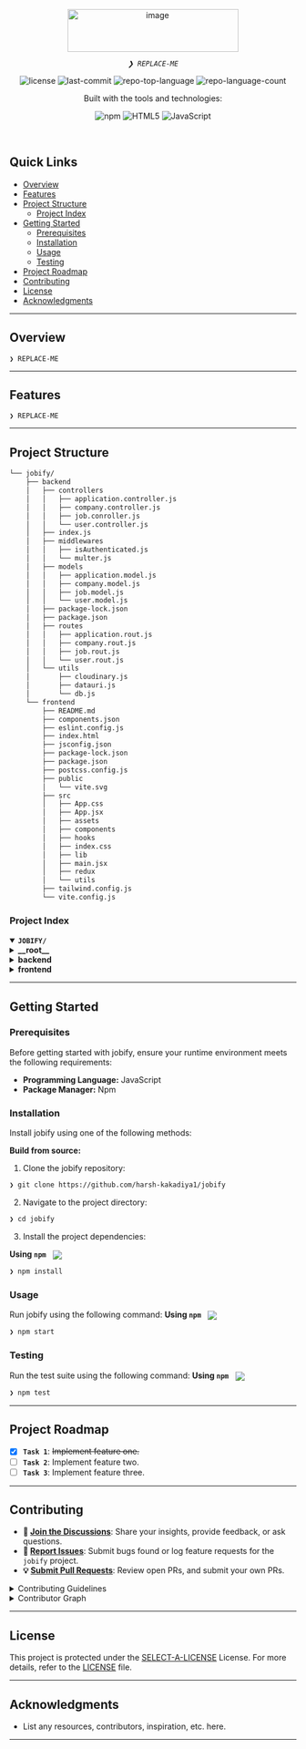 <p align="center">
	<img width="300" height="75" alt="image" src="https://github.com/user-attachments/assets/2255bfc9-dd6f-4ed7-a4a3-badfcfce453b" />

</p>
<p align="center">
	<em><code>❯ REPLACE-ME</code></em>
</p>
<p align="center">
	<img src="https://img.shields.io/github/license/harsh-kakadiya1/jobify?style=plastic&logo=opensourceinitiative&logoColor=white&color=0080ff" alt="license">
	<img src="https://img.shields.io/github/last-commit/harsh-kakadiya1/jobify?style=plastic&logo=git&logoColor=white&color=0080ff" alt="last-commit">
	<img src="https://img.shields.io/github/languages/top/harsh-kakadiya1/jobify?style=plastic&color=0080ff" alt="repo-top-language">
	<img src="https://img.shields.io/github/languages/count/harsh-kakadiya1/jobify?style=plastic&color=0080ff" alt="repo-language-count">
</p>
<p align="center">Built with the tools and technologies:</p>
<p align="center">
	<img src="https://img.shields.io/badge/npm-CB3837.svg?style=plastic&logo=npm&logoColor=white" alt="npm">
	<img src="https://img.shields.io/badge/HTML5-E34F26.svg?style=plastic&logo=HTML5&logoColor=white" alt="HTML5">
	<img src="https://img.shields.io/badge/JavaScript-F7DF1E.svg?style=plastic&logo=JavaScript&logoColor=black" alt="JavaScript">
</p>
<br>

##  Quick Links

- [ Overview](#-overview)
- [ Features](#-features)
- [ Project Structure](#-project-structure)
  - [ Project Index](#-project-index)
- [ Getting Started](#-getting-started)
  - [ Prerequisites](#-prerequisites)
  - [ Installation](#-installation)
  - [ Usage](#-usage)
  - [ Testing](#-testing)
- [ Project Roadmap](#-project-roadmap)
- [ Contributing](#-contributing)
- [ License](#-license)
- [ Acknowledgments](#-acknowledgments)

---

##  Overview

<code>❯ REPLACE-ME</code>

---

##  Features

<code>❯ REPLACE-ME</code>

---

##  Project Structure

```sh
└── jobify/
    ├── backend
    │   ├── controllers
    │   │   ├── application.controller.js
    │   │   ├── company.controller.js
    │   │   ├── job.conroller.js
    │   │   └── user.controller.js
    │   ├── index.js
    │   ├── middlewares
    │   │   ├── isAuthenticated.js
    │   │   └── multer.js
    │   ├── models
    │   │   ├── application.model.js
    │   │   ├── company.model.js
    │   │   ├── job.model.js
    │   │   └── user.model.js
    │   ├── package-lock.json
    │   ├── package.json
    │   ├── routes
    │   │   ├── application.rout.js
    │   │   ├── company.rout.js
    │   │   ├── job.rout.js
    │   │   └── user.rout.js
    │   └── utils
    │       ├── cloudinary.js
    │       ├── datauri.js
    │       └── db.js
    └── frontend
        ├── README.md
        ├── components.json
        ├── eslint.config.js
        ├── index.html
        ├── jsconfig.json
        ├── package-lock.json
        ├── package.json
        ├── postcss.config.js
        ├── public
        │   └── vite.svg
        ├── src
        │   ├── App.css
        │   ├── App.jsx
        │   ├── assets
        │   ├── components
        │   ├── hooks
        │   ├── index.css
        │   ├── lib
        │   ├── main.jsx
        │   ├── redux
        │   └── utils
        ├── tailwind.config.js
        └── vite.config.js
```


###  Project Index
<details open>
	<summary><b><code>JOBIFY/</code></b></summary>
	<details> <!-- __root__ Submodule -->
		<summary><b>__root__</b></summary>
		<blockquote>
			<table>
			</table>
		</blockquote>
	</details>
	<details> <!-- backend Submodule -->
		<summary><b>backend</b></summary>
		<blockquote>
			<table>
			<tr>
				<td><b><a href='https://github.com/harsh-kakadiya1/jobify/blob/master/backend/package-lock.json'>package-lock.json</a></b></td>
				<td><code>❯ REPLACE-ME</code></td>
			</tr>
			<tr>
				<td><b><a href='https://github.com/harsh-kakadiya1/jobify/blob/master/backend/index.js'>index.js</a></b></td>
				<td><code>❯ REPLACE-ME</code></td>
			</tr>
			<tr>
				<td><b><a href='https://github.com/harsh-kakadiya1/jobify/blob/master/backend/package.json'>package.json</a></b></td>
				<td><code>❯ REPLACE-ME</code></td>
			</tr>
			</table>
			<details>
				<summary><b>middlewares</b></summary>
				<blockquote>
					<table>
					<tr>
						<td><b><a href='https://github.com/harsh-kakadiya1/jobify/blob/master/backend/middlewares/isAuthenticated.js'>isAuthenticated.js</a></b></td>
						<td><code>❯ REPLACE-ME</code></td>
					</tr>
					<tr>
						<td><b><a href='https://github.com/harsh-kakadiya1/jobify/blob/master/backend/middlewares/multer.js'>multer.js</a></b></td>
						<td><code>❯ REPLACE-ME</code></td>
					</tr>
					</table>
				</blockquote>
			</details>
			<details>
				<summary><b>controllers</b></summary>
				<blockquote>
					<table>
					<tr>
						<td><b><a href='https://github.com/harsh-kakadiya1/jobify/blob/master/backend/controllers/user.controller.js'>user.controller.js</a></b></td>
						<td><code>❯ REPLACE-ME</code></td>
					</tr>
					<tr>
						<td><b><a href='https://github.com/harsh-kakadiya1/jobify/blob/master/backend/controllers/company.controller.js'>company.controller.js</a></b></td>
						<td><code>❯ REPLACE-ME</code></td>
					</tr>
					<tr>
						<td><b><a href='https://github.com/harsh-kakadiya1/jobify/blob/master/backend/controllers/application.controller.js'>application.controller.js</a></b></td>
						<td><code>❯ REPLACE-ME</code></td>
					</tr>
					<tr>
						<td><b><a href='https://github.com/harsh-kakadiya1/jobify/blob/master/backend/controllers/job.conroller.js'>job.conroller.js</a></b></td>
						<td><code>❯ REPLACE-ME</code></td>
					</tr>
					</table>
				</blockquote>
			</details>
			<details>
				<summary><b>models</b></summary>
				<blockquote>
					<table>
					<tr>
						<td><b><a href='https://github.com/harsh-kakadiya1/jobify/blob/master/backend/models/job.model.js'>job.model.js</a></b></td>
						<td><code>❯ REPLACE-ME</code></td>
					</tr>
					<tr>
						<td><b><a href='https://github.com/harsh-kakadiya1/jobify/blob/master/backend/models/user.model.js'>user.model.js</a></b></td>
						<td><code>❯ REPLACE-ME</code></td>
					</tr>
					<tr>
						<td><b><a href='https://github.com/harsh-kakadiya1/jobify/blob/master/backend/models/company.model.js'>company.model.js</a></b></td>
						<td><code>❯ REPLACE-ME</code></td>
					</tr>
					<tr>
						<td><b><a href='https://github.com/harsh-kakadiya1/jobify/blob/master/backend/models/application.model.js'>application.model.js</a></b></td>
						<td><code>❯ REPLACE-ME</code></td>
					</tr>
					</table>
				</blockquote>
			</details>
			<details>
				<summary><b>routes</b></summary>
				<blockquote>
					<table>
					<tr>
						<td><b><a href='https://github.com/harsh-kakadiya1/jobify/blob/master/backend/routes/user.rout.js'>user.rout.js</a></b></td>
						<td><code>❯ REPLACE-ME</code></td>
					</tr>
					<tr>
						<td><b><a href='https://github.com/harsh-kakadiya1/jobify/blob/master/backend/routes/company.rout.js'>company.rout.js</a></b></td>
						<td><code>❯ REPLACE-ME</code></td>
					</tr>
					<tr>
						<td><b><a href='https://github.com/harsh-kakadiya1/jobify/blob/master/backend/routes/job.rout.js'>job.rout.js</a></b></td>
						<td><code>❯ REPLACE-ME</code></td>
					</tr>
					<tr>
						<td><b><a href='https://github.com/harsh-kakadiya1/jobify/blob/master/backend/routes/application.rout.js'>application.rout.js</a></b></td>
						<td><code>❯ REPLACE-ME</code></td>
					</tr>
					</table>
				</blockquote>
			</details>
			<details>
				<summary><b>utils</b></summary>
				<blockquote>
					<table>
					<tr>
						<td><b><a href='https://github.com/harsh-kakadiya1/jobify/blob/master/backend/utils/db.js'>db.js</a></b></td>
						<td><code>❯ REPLACE-ME</code></td>
					</tr>
					<tr>
						<td><b><a href='https://github.com/harsh-kakadiya1/jobify/blob/master/backend/utils/datauri.js'>datauri.js</a></b></td>
						<td><code>❯ REPLACE-ME</code></td>
					</tr>
					<tr>
						<td><b><a href='https://github.com/harsh-kakadiya1/jobify/blob/master/backend/utils/cloudinary.js'>cloudinary.js</a></b></td>
						<td><code>❯ REPLACE-ME</code></td>
					</tr>
					</table>
				</blockquote>
			</details>
		</blockquote>
	</details>
	<details> <!-- frontend Submodule -->
		<summary><b>frontend</b></summary>
		<blockquote>
			<table>
			<tr>
				<td><b><a href='https://github.com/harsh-kakadiya1/jobify/blob/master/frontend/postcss.config.js'>postcss.config.js</a></b></td>
				<td><code>❯ REPLACE-ME</code></td>
			</tr>
			<tr>
				<td><b><a href='https://github.com/harsh-kakadiya1/jobify/blob/master/frontend/package-lock.json'>package-lock.json</a></b></td>
				<td><code>❯ REPLACE-ME</code></td>
			</tr>
			<tr>
				<td><b><a href='https://github.com/harsh-kakadiya1/jobify/blob/master/frontend/tailwind.config.js'>tailwind.config.js</a></b></td>
				<td><code>❯ REPLACE-ME</code></td>
			</tr>
			<tr>
				<td><b><a href='https://github.com/harsh-kakadiya1/jobify/blob/master/frontend/vite.config.js'>vite.config.js</a></b></td>
				<td><code>❯ REPLACE-ME</code></td>
			</tr>
			<tr>
				<td><b><a href='https://github.com/harsh-kakadiya1/jobify/blob/master/frontend/jsconfig.json'>jsconfig.json</a></b></td>
				<td><code>❯ REPLACE-ME</code></td>
			</tr>
			<tr>
				<td><b><a href='https://github.com/harsh-kakadiya1/jobify/blob/master/frontend/package.json'>package.json</a></b></td>
				<td><code>❯ REPLACE-ME</code></td>
			</tr>
			<tr>
				<td><b><a href='https://github.com/harsh-kakadiya1/jobify/blob/master/frontend/index.html'>index.html</a></b></td>
				<td><code>❯ REPLACE-ME</code></td>
			</tr>
			<tr>
				<td><b><a href='https://github.com/harsh-kakadiya1/jobify/blob/master/frontend/components.json'>components.json</a></b></td>
				<td><code>❯ REPLACE-ME</code></td>
			</tr>
			<tr>
				<td><b><a href='https://github.com/harsh-kakadiya1/jobify/blob/master/frontend/eslint.config.js'>eslint.config.js</a></b></td>
				<td><code>❯ REPLACE-ME</code></td>
			</tr>
			</table>
			<details>
				<summary><b>src</b></summary>
				<blockquote>
					<table>
					<tr>
						<td><b><a href='https://github.com/harsh-kakadiya1/jobify/blob/master/frontend/src/index.css'>index.css</a></b></td>
						<td><code>❯ REPLACE-ME</code></td>
					</tr>
					<tr>
						<td><b><a href='https://github.com/harsh-kakadiya1/jobify/blob/master/frontend/src/App.css'>App.css</a></b></td>
						<td><code>❯ REPLACE-ME</code></td>
					</tr>
					<tr>
						<td><b><a href='https://github.com/harsh-kakadiya1/jobify/blob/master/frontend/src/App.jsx'>App.jsx</a></b></td>
						<td><code>❯ REPLACE-ME</code></td>
					</tr>
					<tr>
						<td><b><a href='https://github.com/harsh-kakadiya1/jobify/blob/master/frontend/src/main.jsx'>main.jsx</a></b></td>
						<td><code>❯ REPLACE-ME</code></td>
					</tr>
					</table>
					<details>
						<summary><b>lib</b></summary>
						<blockquote>
							<table>
							<tr>
								<td><b><a href='https://github.com/harsh-kakadiya1/jobify/blob/master/frontend/src/lib/utils.js'>utils.js</a></b></td>
								<td><code>❯ REPLACE-ME</code></td>
							</tr>
							</table>
						</blockquote>
					</details>
					<details>
						<summary><b>components</b></summary>
						<blockquote>
							<table>
							<tr>
								<td><b><a href='https://github.com/harsh-kakadiya1/jobify/blob/master/frontend/src/components/LatestJobs.jsx'>LatestJobs.jsx</a></b></td>
								<td><code>❯ REPLACE-ME</code></td>
							</tr>
							<tr>
								<td><b><a href='https://github.com/harsh-kakadiya1/jobify/blob/master/frontend/src/components/Browse.jsx'>Browse.jsx</a></b></td>
								<td><code>❯ REPLACE-ME</code></td>
							</tr>
							<tr>
								<td><b><a href='https://github.com/harsh-kakadiya1/jobify/blob/master/frontend/src/components/FillterCard.jsx'>FillterCard.jsx</a></b></td>
								<td><code>❯ REPLACE-ME</code></td>
							</tr>
							<tr>
								<td><b><a href='https://github.com/harsh-kakadiya1/jobify/blob/master/frontend/src/components/HeroSection.jsx'>HeroSection.jsx</a></b></td>
								<td><code>❯ REPLACE-ME</code></td>
							</tr>
							<tr>
								<td><b><a href='https://github.com/harsh-kakadiya1/jobify/blob/master/frontend/src/components/UpdateProfileDialog.jsx'>UpdateProfileDialog.jsx</a></b></td>
								<td><code>❯ REPLACE-ME</code></td>
							</tr>
							<tr>
								<td><b><a href='https://github.com/harsh-kakadiya1/jobify/blob/master/frontend/src/components/Profile.jsx'>Profile.jsx</a></b></td>
								<td><code>❯ REPLACE-ME</code></td>
							</tr>
							<tr>
								<td><b><a href='https://github.com/harsh-kakadiya1/jobify/blob/master/frontend/src/components/job.jsx'>job.jsx</a></b></td>
								<td><code>❯ REPLACE-ME</code></td>
							</tr>
							<tr>
								<td><b><a href='https://github.com/harsh-kakadiya1/jobify/blob/master/frontend/src/components/LatestJobCard.jsx'>LatestJobCard.jsx</a></b></td>
								<td><code>❯ REPLACE-ME</code></td>
							</tr>
							<tr>
								<td><b><a href='https://github.com/harsh-kakadiya1/jobify/blob/master/frontend/src/components/CategoryCarousel.jsx'>CategoryCarousel.jsx</a></b></td>
								<td><code>❯ REPLACE-ME</code></td>
							</tr>
							<tr>
								<td><b><a href='https://github.com/harsh-kakadiya1/jobify/blob/master/frontend/src/components/Jobs.jsx'>Jobs.jsx</a></b></td>
								<td><code>❯ REPLACE-ME</code></td>
							</tr>
							<tr>
								<td><b><a href='https://github.com/harsh-kakadiya1/jobify/blob/master/frontend/src/components/Footer.jsx'>Footer.jsx</a></b></td>
								<td><code>❯ REPLACE-ME</code></td>
							</tr>
							<tr>
								<td><b><a href='https://github.com/harsh-kakadiya1/jobify/blob/master/frontend/src/components/AppliedJobTable.jsx'>AppliedJobTable.jsx</a></b></td>
								<td><code>❯ REPLACE-ME</code></td>
							</tr>
							<tr>
								<td><b><a href='https://github.com/harsh-kakadiya1/jobify/blob/master/frontend/src/components/JobDescription.jsx'>JobDescription.jsx</a></b></td>
								<td><code>❯ REPLACE-ME</code></td>
							</tr>
							<tr>
								<td><b><a href='https://github.com/harsh-kakadiya1/jobify/blob/master/frontend/src/components/Home.jsx'>Home.jsx</a></b></td>
								<td><code>❯ REPLACE-ME</code></td>
							</tr>
							</table>
							<details>
								<summary><b>shared</b></summary>
								<blockquote>
									<table>
									<tr>
										<td><b><a href='https://github.com/harsh-kakadiya1/jobify/blob/master/frontend/src/components/shared/Navbar.jsx'>Navbar.jsx</a></b></td>
										<td><code>❯ REPLACE-ME</code></td>
									</tr>
									</table>
								</blockquote>
							</details>
							<details>
								<summary><b>auth</b></summary>
								<blockquote>
									<table>
									<tr>
										<td><b><a href='https://github.com/harsh-kakadiya1/jobify/blob/master/frontend/src/components/auth/Signup.jsx'>Signup.jsx</a></b></td>
										<td><code>❯ REPLACE-ME</code></td>
									</tr>
									<tr>
										<td><b><a href='https://github.com/harsh-kakadiya1/jobify/blob/master/frontend/src/components/auth/Login.jsx'>Login.jsx</a></b></td>
										<td><code>❯ REPLACE-ME</code></td>
									</tr>
									</table>
								</blockquote>
							</details>
							<details>
								<summary><b>admin</b></summary>
								<blockquote>
									<table>
									<tr>
										<td><b><a href='https://github.com/harsh-kakadiya1/jobify/blob/master/frontend/src/components/admin/ProtectedRoute.jsx'>ProtectedRoute.jsx</a></b></td>
										<td><code>❯ REPLACE-ME</code></td>
									</tr>
									<tr>
										<td><b><a href='https://github.com/harsh-kakadiya1/jobify/blob/master/frontend/src/components/admin/CompanyJob.jsx'>CompanyJob.jsx</a></b></td>
										<td><code>❯ REPLACE-ME</code></td>
									</tr>
									<tr>
										<td><b><a href='https://github.com/harsh-kakadiya1/jobify/blob/master/frontend/src/components/admin/CompanayCreate.jsx'>CompanayCreate.jsx</a></b></td>
										<td><code>❯ REPLACE-ME</code></td>
									</tr>
									<tr>
										<td><b><a href='https://github.com/harsh-kakadiya1/jobify/blob/master/frontend/src/components/admin/ApplicantsTable.jsx'>ApplicantsTable.jsx</a></b></td>
										<td><code>❯ REPLACE-ME</code></td>
									</tr>
									<tr>
										<td><b><a href='https://github.com/harsh-kakadiya1/jobify/blob/master/frontend/src/components/admin/Postjob.jsx'>Postjob.jsx</a></b></td>
										<td><code>❯ REPLACE-ME</code></td>
									</tr>
									<tr>
										<td><b><a href='https://github.com/harsh-kakadiya1/jobify/blob/master/frontend/src/components/admin/CompaniesTable.jsx'>CompaniesTable.jsx</a></b></td>
										<td><code>❯ REPLACE-ME</code></td>
									</tr>
									<tr>
										<td><b><a href='https://github.com/harsh-kakadiya1/jobify/blob/master/frontend/src/components/admin/Applicants.jsx'>Applicants.jsx</a></b></td>
										<td><code>❯ REPLACE-ME</code></td>
									</tr>
									<tr>
										<td><b><a href='https://github.com/harsh-kakadiya1/jobify/blob/master/frontend/src/components/admin/CompanySetup.jsx'>CompanySetup.jsx</a></b></td>
										<td><code>❯ REPLACE-ME</code></td>
									</tr>
									<tr>
										<td><b><a href='https://github.com/harsh-kakadiya1/jobify/blob/master/frontend/src/components/admin/Companies.jsx'>Companies.jsx</a></b></td>
										<td><code>❯ REPLACE-ME</code></td>
									</tr>
									<tr>
										<td><b><a href='https://github.com/harsh-kakadiya1/jobify/blob/master/frontend/src/components/admin/AdminJobsTable.jsx'>AdminJobsTable.jsx</a></b></td>
										<td><code>❯ REPLACE-ME</code></td>
									</tr>
									</table>
								</blockquote>
							</details>
							<details>
								<summary><b>ui</b></summary>
								<blockquote>
									<table>
									<tr>
										<td><b><a href='https://github.com/harsh-kakadiya1/jobify/blob/master/frontend/src/components/ui/avatar.jsx'>avatar.jsx</a></b></td>
										<td><code>❯ REPLACE-ME</code></td>
									</tr>
									<tr>
										<td><b><a href='https://github.com/harsh-kakadiya1/jobify/blob/master/frontend/src/components/ui/table.jsx'>table.jsx</a></b></td>
										<td><code>❯ REPLACE-ME</code></td>
									</tr>
									<tr>
										<td><b><a href='https://github.com/harsh-kakadiya1/jobify/blob/master/frontend/src/components/ui/popover.jsx'>popover.jsx</a></b></td>
										<td><code>❯ REPLACE-ME</code></td>
									</tr>
									<tr>
										<td><b><a href='https://github.com/harsh-kakadiya1/jobify/blob/master/frontend/src/components/ui/label.jsx'>label.jsx</a></b></td>
										<td><code>❯ REPLACE-ME</code></td>
									</tr>
									<tr>
										<td><b><a href='https://github.com/harsh-kakadiya1/jobify/blob/master/frontend/src/components/ui/button.jsx'>button.jsx</a></b></td>
										<td><code>❯ REPLACE-ME</code></td>
									</tr>
									<tr>
										<td><b><a href='https://github.com/harsh-kakadiya1/jobify/blob/master/frontend/src/components/ui/select.jsx'>select.jsx</a></b></td>
										<td><code>❯ REPLACE-ME</code></td>
									</tr>
									<tr>
										<td><b><a href='https://github.com/harsh-kakadiya1/jobify/blob/master/frontend/src/components/ui/input.jsx'>input.jsx</a></b></td>
										<td><code>❯ REPLACE-ME</code></td>
									</tr>
									<tr>
										<td><b><a href='https://github.com/harsh-kakadiya1/jobify/blob/master/frontend/src/components/ui/dialog.jsx'>dialog.jsx</a></b></td>
										<td><code>❯ REPLACE-ME</code></td>
									</tr>
									<tr>
										<td><b><a href='https://github.com/harsh-kakadiya1/jobify/blob/master/frontend/src/components/ui/carousel.jsx'>carousel.jsx</a></b></td>
										<td><code>❯ REPLACE-ME</code></td>
									</tr>
									<tr>
										<td><b><a href='https://github.com/harsh-kakadiya1/jobify/blob/master/frontend/src/components/ui/badge.jsx'>badge.jsx</a></b></td>
										<td><code>❯ REPLACE-ME</code></td>
									</tr>
									<tr>
										<td><b><a href='https://github.com/harsh-kakadiya1/jobify/blob/master/frontend/src/components/ui/radio-group.jsx'>radio-group.jsx</a></b></td>
										<td><code>❯ REPLACE-ME</code></td>
									</tr>
									<tr>
										<td><b><a href='https://github.com/harsh-kakadiya1/jobify/blob/master/frontend/src/components/ui/sonner.jsx'>sonner.jsx</a></b></td>
										<td><code>❯ REPLACE-ME</code></td>
									</tr>
									</table>
								</blockquote>
							</details>
						</blockquote>
					</details>
					<details>
						<summary><b>hooks</b></summary>
						<blockquote>
							<table>
							<tr>
								<td><b><a href='https://github.com/harsh-kakadiya1/jobify/blob/master/frontend/src/hooks/useGetCompanyById.jsx'>useGetCompanyById.jsx</a></b></td>
								<td><code>❯ REPLACE-ME</code></td>
							</tr>
							<tr>
								<td><b><a href='https://github.com/harsh-kakadiya1/jobify/blob/master/frontend/src/hooks/useGetAllCompanies.jsx'>useGetAllCompanies.jsx</a></b></td>
								<td><code>❯ REPLACE-ME</code></td>
							</tr>
							<tr>
								<td><b><a href='https://github.com/harsh-kakadiya1/jobify/blob/master/frontend/src/hooks/useGetAllJobs.jsx'>useGetAllJobs.jsx</a></b></td>
								<td><code>❯ REPLACE-ME</code></td>
							</tr>
							<tr>
								<td><b><a href='https://github.com/harsh-kakadiya1/jobify/blob/master/frontend/src/hooks/useGetApliedjobs.jsx'>useGetApliedjobs.jsx</a></b></td>
								<td><code>❯ REPLACE-ME</code></td>
							</tr>
							<tr>
								<td><b><a href='https://github.com/harsh-kakadiya1/jobify/blob/master/frontend/src/hooks/useGetAllAdminJobs.jsx'>useGetAllAdminJobs.jsx</a></b></td>
								<td><code>❯ REPLACE-ME</code></td>
							</tr>
							</table>
						</blockquote>
					</details>
					<details>
						<summary><b>redux</b></summary>
						<blockquote>
							<table>
							<tr>
								<td><b><a href='https://github.com/harsh-kakadiya1/jobify/blob/master/frontend/src/redux/authSlice.js'>authSlice.js</a></b></td>
								<td><code>❯ REPLACE-ME</code></td>
							</tr>
							<tr>
								<td><b><a href='https://github.com/harsh-kakadiya1/jobify/blob/master/frontend/src/redux/applicationSlice.js'>applicationSlice.js</a></b></td>
								<td><code>❯ REPLACE-ME</code></td>
							</tr>
							<tr>
								<td><b><a href='https://github.com/harsh-kakadiya1/jobify/blob/master/frontend/src/redux/jobSlice.js'>jobSlice.js</a></b></td>
								<td><code>❯ REPLACE-ME</code></td>
							</tr>
							<tr>
								<td><b><a href='https://github.com/harsh-kakadiya1/jobify/blob/master/frontend/src/redux/companySlice.js'>companySlice.js</a></b></td>
								<td><code>❯ REPLACE-ME</code></td>
							</tr>
							<tr>
								<td><b><a href='https://github.com/harsh-kakadiya1/jobify/blob/master/frontend/src/redux/store.js'>store.js</a></b></td>
								<td><code>❯ REPLACE-ME</code></td>
							</tr>
							</table>
						</blockquote>
					</details>
					<details>
						<summary><b>utils</b></summary>
						<blockquote>
							<table>
							<tr>
								<td><b><a href='https://github.com/harsh-kakadiya1/jobify/blob/master/frontend/src/utils/constant.js'>constant.js</a></b></td>
								<td><code>❯ REPLACE-ME</code></td>
							</tr>
							</table>
						</blockquote>
					</details>
				</blockquote>
			</details>
		</blockquote>
	</details>
</details>

---
##  Getting Started

###  Prerequisites

Before getting started with jobify, ensure your runtime environment meets the following requirements:

- **Programming Language:** JavaScript
- **Package Manager:** Npm


###  Installation

Install jobify using one of the following methods:

**Build from source:**

1. Clone the jobify repository:
```sh
❯ git clone https://github.com/harsh-kakadiya1/jobify
```

2. Navigate to the project directory:
```sh
❯ cd jobify
```

3. Install the project dependencies:


**Using `npm`** &nbsp; [<img align="center" src="https://img.shields.io/badge/npm-CB3837.svg?style={badge_style}&logo=npm&logoColor=white" />](https://www.npmjs.com/)

```sh
❯ npm install
```




###  Usage
Run jobify using the following command:
**Using `npm`** &nbsp; [<img align="center" src="https://img.shields.io/badge/npm-CB3837.svg?style={badge_style}&logo=npm&logoColor=white" />](https://www.npmjs.com/)

```sh
❯ npm start
```


###  Testing
Run the test suite using the following command:
**Using `npm`** &nbsp; [<img align="center" src="https://img.shields.io/badge/npm-CB3837.svg?style={badge_style}&logo=npm&logoColor=white" />](https://www.npmjs.com/)

```sh
❯ npm test
```


---
##  Project Roadmap

- [X] **`Task 1`**: <strike>Implement feature one.</strike>
- [ ] **`Task 2`**: Implement feature two.
- [ ] **`Task 3`**: Implement feature three.

---

##  Contributing

- **💬 [Join the Discussions](https://github.com/harsh-kakadiya1/jobify/discussions)**: Share your insights, provide feedback, or ask questions.
- **🐛 [Report Issues](https://github.com/harsh-kakadiya1/jobify/issues)**: Submit bugs found or log feature requests for the `jobify` project.
- **💡 [Submit Pull Requests](https://github.com/harsh-kakadiya1/jobify/blob/main/CONTRIBUTING.md)**: Review open PRs, and submit your own PRs.

<details closed>
<summary>Contributing Guidelines</summary>

1. **Fork the Repository**: Start by forking the project repository to your github account.
2. **Clone Locally**: Clone the forked repository to your local machine using a git client.
   ```sh
   git clone https://github.com/harsh-kakadiya1/jobify
   ```
3. **Create a New Branch**: Always work on a new branch, giving it a descriptive name.
   ```sh
   git checkout -b new-feature-x
   ```
4. **Make Your Changes**: Develop and test your changes locally.
5. **Commit Your Changes**: Commit with a clear message describing your updates.
   ```sh
   git commit -m 'Implemented new feature x.'
   ```
6. **Push to github**: Push the changes to your forked repository.
   ```sh
   git push origin new-feature-x
   ```
7. **Submit a Pull Request**: Create a PR against the original project repository. Clearly describe the changes and their motivations.
8. **Review**: Once your PR is reviewed and approved, it will be merged into the main branch. Congratulations on your contribution!
</details>

<details closed>
<summary>Contributor Graph</summary>
<br>
<p align="left">
   <a href="https://github.com{/harsh-kakadiya1/jobify/}graphs/contributors">
      <img src="https://contrib.rocks/image?repo=harsh-kakadiya1/jobify">
   </a>
</p>
</details>

---

##  License

This project is protected under the [SELECT-A-LICENSE](https://choosealicense.com/licenses) License. For more details, refer to the [LICENSE](https://choosealicense.com/licenses/) file.

---

##  Acknowledgments

- List any resources, contributors, inspiration, etc. here.

---
